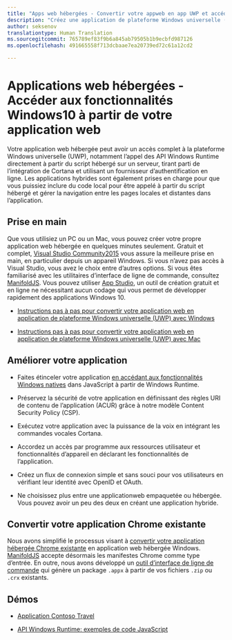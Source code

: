 ```yaml
---
title: "Apps web hébergées - Convertir votre appweb en app UWP et accéder aux fonctionnalités Windows10 natives"
description: "Créez une application de plateforme Windows universelle (UWP) à partir de l’URL de votre site web. Accédez aux fonctionnalités d’appareil natives Windows10 à partir du code de votre application web. Avec les ponts Windows Microsoft (anciennement appelés Project Westminster) pour applications web hébergées, vous pouvez rapidement et facilement inclure votre application web dans le Windows Store."
author: seksenov
translationtype: Human Translation
ms.sourcegitcommit: 765789ef83f9b6a845ab79505b1b9ecbfd987126
ms.openlocfilehash: 491665558f713dcbaae7ea20739ed72c61a12cd2

---
```


# Applications web hébergées - Accéder aux fonctionnalités Windows10 à partir de votre application web

Votre application web hébergée peut avoir un accès complet à la plateforme Windows universelle (UWP), notamment l’appel des API Windows Runtime directement à partir du script hébergé sur un serveur, tirant parti de l’intégration de Cortana et utilisant un fournisseur d’authentification en ligne. Les applications hybrides sont également prises en charge pour que vous puissiez inclure du code local pour être appelé à partir du script hébergé et gérer la navigation entre les pages locales et distantes dans l’application.

## Prise en main

Que vous utilisiez un PC ou un Mac, vous pouvez créer votre propre application web hébergée en quelques minutes seulement. Gratuit et complet, [Visual Studio Community2015](https://www.visualstudio.com/) vous assure la meilleure prise en main, en particulier depuis un appareil Windows. Si vous n’avez pas accès à Visual Studio, vous avez le choix entre d’autres options. Si vous êtes familiarisé avec les utilitaires d’interface de ligne de commande, consultez [ManifoldJS](http://manifoldjs.com/). Vous pouvez utiliser [App Studio](http://appstudio.windows.com/), un outil de création gratuit et en ligne ne nécessitant aucun codage qui vous permet de développer rapidement des applications Windows 10.

- [Instructions pas à pas pour convertir votre application web en application de plateforme Windows universelle (UWP) avec Windows](hwa-create-windows.md)

- [Instructions pas à pas pour convertir votre application web en application de plateforme Windows universelle (UWP) avec Mac](hwa-create-mac.md)

## Améliorer votre application

- Faites étinceler votre application [en accédant aux fonctionnalités Windows natives](hwa-access-features.md) dans JavaScript à partir de Windows Runtime.

- Préservez la sécurité de votre application en définissant des règles URI de contenu de l’application (ACUR) grâce à notre modèle Content Security Policy (CSP).
- Exécutez votre application avec la puissance de la voix en intégrant les commandes vocales Cortana.

- Accordez un accès par programme aux ressources utilisateur et fonctionnalités d’appareil en déclarant les fonctionnalités de l’application.

- Créez un flux de connexion simple et sans souci pour vos utilisateurs en vérifiant leur identité avec OpenID et OAuth.

- Ne choisissez plus entre une applicationweb empaquetée ou hébergée. Vous pouvez avoir un peu des deux en créant une application hybride.

## Convertir votre application Chrome existante

Nous avons simplifié le processus visant à [convertir votre application hébergée Chrome existante](hwa-chrome-conversion.md) en application web hébergée Windows. [ManifoldJS](http://manifoldjs.com/) accepte désormais les manifestes Chrome comme type d’entrée. En outre, nous avons développé un [outil d’interface de ligne de commande](https://github.com/MicrosoftEdge/hwa-cli) qui génère un package `.appx` à partir de vos fichiers `.zip` ou `.crx` existants.

## Démos

- [Application Contoso Travel](http://contosotravel.azurewebsites.net/)

- [API Windows Runtime: exemples de code JavaScript](http://rjs.azurewebsites.net/)



<!--HONumber=Jul16_HO1-->


